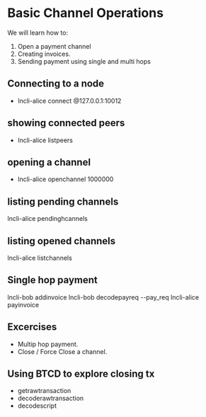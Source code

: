 
# Basic Channel Operations
We will learn how to:
1. Open a payment channel
2. Creating invoices.
2. Sending payment using single and multi hops

## Connecting to a node
* lncli-alice connect <bob pub key>@127.0.0.1:10012

## showing connected peers
* lncli-alice listpeers

## opening a channel
* lncli-alice openchannel <bob pub key> 1000000

## listing pending channels
lncli-alice pendinghcannels

## listing opened channels
lncli-alice listchannels

## Single hop payment
lncli-bob addinvoice
lncli-bob decodepayreq --pay_req <payment request>
lncli-alice payinvoice

## Excercises
* Multip hop payment.
* Close / Force Close a channel.

## Using BTCD to explore closing tx
* getrawtransaction
* decoderawtransaction
* decodescript
